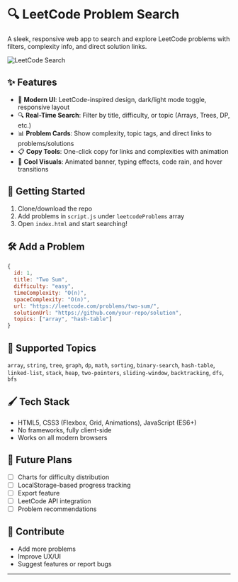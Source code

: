 # 🔍 LeetCode Problem Search

A sleek, responsive web app to search and explore LeetCode problems with filters, complexity info, and direct solution links.

![LeetCode Search](https://img.shields.io/badge/LeetCode-Search-orange?style=for-the-badge&logo=leetcode)

## ✨ Features

- 🎨 **Modern UI**: LeetCode-inspired design, dark/light mode toggle, responsive layout
- 🔍 **Real-Time Search**: Filter by title, difficulty, or topic (Arrays, Trees, DP, etc.)
- 📊 **Problem Cards**: Show complexity, topic tags, and direct links to problems/solutions
- 📋 **Copy Tools**: One-click copy for links and complexities with animation
- 🎯 **Cool Visuals**: Animated banner, typing effects, code rain, and hover transitions

## 🚀 Getting Started

1. Clone/download the repo
2. Add problems in `script.js` under `leetcodeProblems` array
3. Open `index.html` and start searching!

## 🛠️ Add a Problem

```js
{
  id: 1,
  title: "Two Sum",
  difficulty: "easy",
  timeComplexity: "O(n)",
  spaceComplexity: "O(n)",
  url: "https://leetcode.com/problems/two-sum/",
  solutionUrl: "https://github.com/your-repo/solution",
  topics: ["array", "hash-table"]
}
```

## 🧠 Supported Topics

`array`, `string`, `tree`, `graph`, `dp`, `math`, `sorting`, `binary-search`,
`hash-table`, `linked-list`, `stack`, `heap`, `two-pointers`, `sliding-window`, `backtracking`, `dfs`, `bfs`

## 🖌️ Tech Stack

- HTML5, CSS3 (Flexbox, Grid, Animations), JavaScript (ES6+)
- No frameworks, fully client-side
- Works on all modern browsers

## 🔧 Future Plans

- [ ] Charts for difficulty distribution
- [ ] LocalStorage-based progress tracking
- [ ] Export feature
- [ ] LeetCode API integration
- [ ] Problem recommendations

## 🤝 Contribute

- Add more problems
- Improve UX/UI
- Suggest features or report bugs

---
